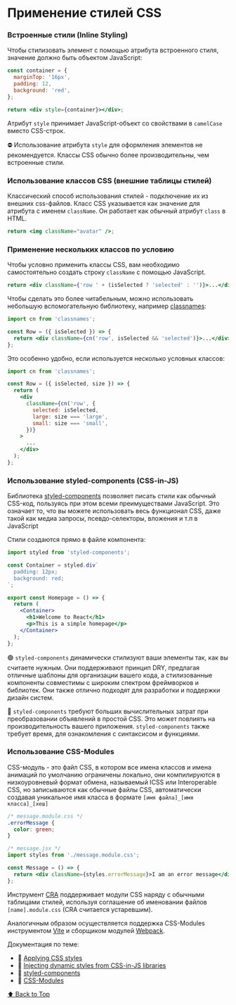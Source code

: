# Применение стилей CSS

### Встроенные стили (Inline Styling)

Чтобы стилизовать элемент с помощью атрибута встроенного стиля, значение должно быть объектом JavaScript:

```jsx
const container = {
  marginTop: '16px',
  padding: 12,
  background: 'red',
};

return <div style={container}></div>;
```

Атрибут `style` принимает JavaScript-объект со свойствами в `camelCase` вместо CSS-строк.

⛔ Использование атрибута `style` для оформления элементов не рекомендуется. Классы CSS обычно более производительны, чем встроенные стили.

### Использование классов CSS (внешние таблицы стилей)

Классический способ использования стилей - подключение их из внешних css-файлов. Класс CSS указывается как значение для атрибута с именем `className`. Он работает как обычный атрибут `class` в HTML.

```jsx
return <img className="avatar" />;
```

### Применение нескольких классов по условию

Чтобы условно применить классы CSS, вам необходимо самостоятельно создать строку `className` с помощью JavaScript.

```jsx
return <div className={'row ' + (isSelected ? 'selected' : '')}>...</div>;
```

Чтобы сделать это более читабельным, можно использовать небольшую вспомогательную библиотеку, например [classnames](https://github.com/JedWatson/classnames):

```jsx
import cn from 'classnames';

const Row = ({ isSelected }) => {
  return <div className={cn('row', isSelected && 'selected')}>...</div>;
};
```

Это особенно удобно, если используется несколько условных классов:

```jsx
import cn from 'classnames';

const Row = ({ isSelected, size }) => {
  return (
    <div
      className={cn('row', {
        selected: isSelected,
        large: size === 'large',
        small: size === 'small',
      })}
    >
      ...
    </div>
  );
};
```

### Использование styled-components (CSS-in-JS)

Библиотека [styled-components](https://styled-components.com/) позволяет писать стили как обычный CSS-код, пользуясь при этом всеми преимуществами JavaScript. Это означает то, что вы можете использовать весь функционал CSS, даже такой как медиа запросы, псевдо-селекторы, вложения и т.п в JavaScript

Стили создаются прямо в файле компонента:

```jsx
import styled from 'styled-components';

const Container = styled.div`
  padding: 12px;
  background: red;
`;

export const Homepage = () => {
  return (
    <Container>
      <h1>Welcome to React</h1>
      <p>This is a simple homepage</p>
    </Container>
  );
};
```

🟢 `styled-components` динамически стилизуют ваши элементы так, как вы считаете нужным. Они поддерживают принцип DRY, предлагая отличные шаблоны для организации вашего кода, а стилизованные компоненты совместимы с широким спектром фреймворков и библиотек. Они также отлично подходят для разработки и поддержки дизайн систем.

🔴 `styled-components` требуют больших вычислительных затрат при преобразовании объявлений в простой CSS. Это может повлиять на производительность вашего приложения. `styled-components` также требует время, для ознакомления с синтаксисом и функциями.

### Использование CSS-Modules

CSS-модуль - это файл CSS, в котором все имена классов и имена анимаций по умолчанию ограничены локально, они компилируются в низкоуровневый формат обмена, называемый ICSS или Interoperable CSS, но записываются как обычные файлы CSS, автоматически создавая уникальное имя класса в формате `[имя файла]_[имя класса]_[хеш]`

```css
/* message.module.css */
.errorMessage {
  color: green;
}
```

```jsx
/* message.jsx */
import styles from './message.module.css';

const Message = () => {
  return <div className={styles.errorMessage}>I am an error message</div>;
};
```

Инструмент [CRA](https://create-react-app.dev/) поддерживает модули CSS наряду с обычными таблицами стилей, используя соглашение об именовании файлов `[name].module.css` (CRA считается устаревшим).

Аналогичным образом осуществляется поддержка CSS-Modules инструментом [Vite](https://vitejs.dev/guide/features.html#css) и сборщиком модулей [Webpack](https://webpack.js.org/loaders/css-loader/).

Документация по теме:

- 🔗 [Applying CSS styles](https://react.dev/reference/react-dom/components/common#applying-css-styles)
- 🔗 [Injecting dynamic styles from CSS-in-JS libraries](https://react.dev/reference/react/useInsertionEffect#injecting-dynamic-styles-from-css-in-js-libraries)
- 🔗 [styled-components](https://styled-components.com/docs)
- 🔗 [CSS-Modules](https://github.com/css-modules/css-modules)

[⬆ Back to Top](#применение-стилей-css)
